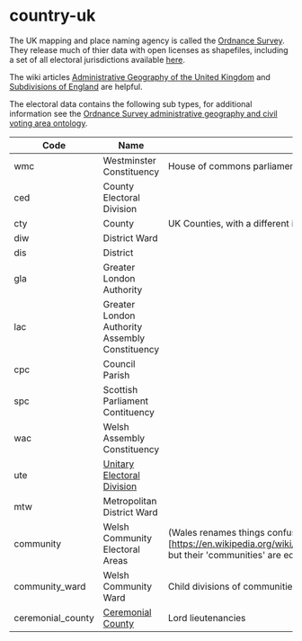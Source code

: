 # country-uk

The UK mapping and place naming agency is called the [Ordnance Survey](https://www.ordnancesurvey.co.uk/). They release much of thier data with open licenses as shapefiles, including a set of all electoral jurisdictions available [here](https://www.ordnancesurvey.co.uk/opendatadownload/products.html#BDLINE).

The wiki articles [Administrative Geography of the United Kingdom](https://en.wikipedia.org/wiki/Administrative_geography_of_the_United_Kingdom) and [Subdivisions of England](https://en.wikipedia.org/wiki/Subdivisions_of_England) are helpful.

The electoral data contains the following sub types, for additional information see the [Ordnance Survey administrative geography and civil voting area ontology](http://data.ordnancesurvey.co.uk/ontology/admingeo/).

|Code|Name|Description|
|---|---|---|
|wmc|Westminster Constituency|House of commons parliamentary constituencies|
|ced|County Electoral Division|   |
|cty|County|UK Counties, with a different identifier to keep them distinct from US counties|
|diw|District Ward|   |
|dis|District|   |
|gla|Greater London Authority| |
|lac|Greater London Authority Assembly Constituency|   |
|cpc|Council Parish|   |
|spc|Scottish Parliament Contituency|   |
|wac|Welsh Assembly Constituency|   |
|ute|[Unitary Electoral Division](http://data.ordnancesurvey.co.uk/ontology/admingeo/UnitaryAuthorityElectoralDivision)|   |
|mtw|Metropolitan District Ward|   |
|community|Welsh Community Electoral Areas|(Wales renames things confusingly)[https://en.wikipedia.org/wiki/Wards_and_electoral_divisions_of_the_United_Kingdom#Wales] but their 'communities' are equivalent to Council Parishes in the UK|
|community_ward|Welsh Community Ward|Child divisions of communities|
|ceremonial_county|[Ceremonial County](https://en.wikipedia.org/wiki/Ceremonial_counties_of_England)|Lord lieutenancies|